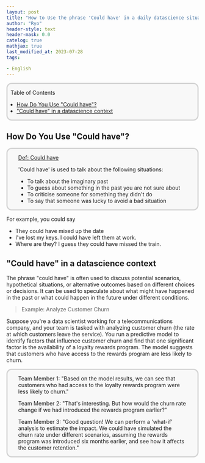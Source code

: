 ```yaml
---
layout: post
title: "How to Use the phrase 'Could have' in a daily datascience situation?"
author: "Ryo"
header-style: text
header-mask: 0.0
catelog: true
mathjax: true
last_modified_at: 2023-07-28
tags:

- English
---
```


<div style='border-radius: 1em; border-style:solid; border-color:#D3D3D3; background-color:#F8F8F8'>

<p class="h4">&nbsp;&nbsp;Table of Contents</p>

<!-- START doctoc generated TOC please keep comment here to allow auto update -->
<!-- DON'T EDIT THIS SECTION, INSTEAD RE-RUN doctoc TO UPDATE -->

- [How Do You Use "Could have"?](#how-do-you-use-could-have)
- ["Could have" in a datascience context](#could-have-in-a-datascience-context)

<!-- END doctoc generated TOC please keep comment here to allow auto update -->


</div>

## How Do You Use "Could have"?

<div style='padding-left: 2em; padding-right: 2em; border-radius: 1em; border-style:solid; border-color:#D3D3D3; background-color:#F8F8F8'>
<p class="h4"><ins>Def: Could have</ins></p>

'Could have' is used to talk about the following situations:

- To talk about the imaginary past
- To guess about something in the past you are not sure about
- To criticise someone for something they didn't do
- To say that someone was lucky to avoid a bad situation

</div>

For example, you could say

- They could have mixed up the date
- I've lost my keys. I could have left them at work.
- Where are they? I guess they could have missed the train.

## "Could have" in a datascience context

The phrase "could have" is often used to discuss potential scenarios, hypothetical situations, or alternative outcomes based on different choices or decisions. It can be used to speculate about what might have happened in the past or what could happen in the future under different conditions. 

> Example: Analyze Customer Churn

Suppose you're a data scientist working for a telecommunications company, and your team is tasked with analyzing customer churn (the rate at which customers leave the service). You run a predictive model to identify factors that influence customer churn and find that one significant factor is the availability of a loyalty rewards program. The model suggests that customers who have access to the rewards program are less likely to churn.

<div style='padding-left: 2em; padding-right: 2em; border-radius: 1em; border-style:solid; border-color:#D3D3D3; background-color:#F8F8F8'>

Team Member 1: "Based on the model results, we can see that customers who had access to the loyalty rewards program were less likely to churn."

Team Member 2: "That's interesting. But how would the churn rate change if we had introduced the rewards program earlier?"

Team Member 3: "Good question! We can perform a 'what-if' analysis to estimate the impact. We could have simulated the churn rate under different scenarios, assuming the rewards program was introduced six months earlier, and see how it affects the customer retention."

</div>
